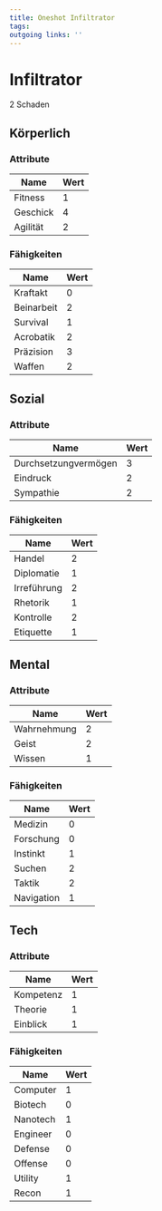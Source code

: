 ```yaml
---
title: Oneshot Infiltrator  
tags:   
outgoing links: ''  
---
```

# Infiltrator

2 Schaden

## Körperlich

### Attribute
|Name|Wert|
|-|-|
|Fitness|1|  
|Geschick|4|  
|Agilität|2|  

### Fähigkeiten
|Name|Wert|
|-|-|
|Kraftakt|0|  
|Beinarbeit|2|  
|Survival|1|  
|Acrobatik|2|  
|Präzision|3|  
|Waffen|2|  

## Sozial

### Attribute
|Name|Wert|
|-|-|
|Durchsetzungvermögen|3|  
|Eindruck|2|  
|Sympathie|2|  

### Fähigkeiten
|Name|Wert|
|-|-|
|Handel|2|  
|Diplomatie|1|  
|Irreführung|2|  
|Rhetorik|1|  
|Kontrolle|2|  
|Etiquette|1|

## Mental

### Attribute
|Name|Wert|
|-|-|
|Wahrnehmung|2|  
|Geist|2|  
|Wissen|1|  

### Fähigkeiten
|Name|Wert|
|-|-|
|Medizin|0|  
|Forschung|0|  
|Instinkt|1|  
|Suchen|2|  
|Taktik|2|  
|Navigation|1|  

## Tech

### Attribute
|Name|Wert|
|-|-|
|Kompetenz|1|  
|Theorie|1|  
|Einblick|1|  

### Fähigkeiten
|Name|Wert|
|-|-|
|Computer|1|  
|Biotech|0|  
|Nanotech|1|
|Engineer|0|  
|Defense|0|  
|Offense|0|  
|Utility|1|  
|Recon|1|
